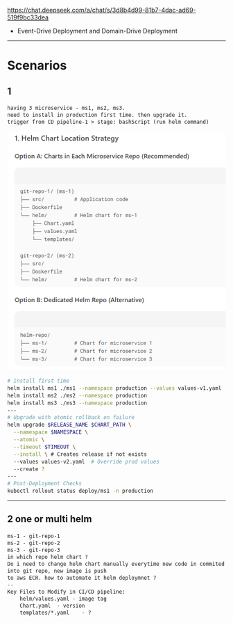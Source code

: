 https://chat.deepseek.com/a/chat/s/3d8b4d99-81b7-4dac-ad69-519f9bc33dea
- Event-Drive Deployment and Domain-Drive Deployment

---
# Scenarios
## 1 
```text
having 3 microservice - ms1, ms2, ms3.
need to install in production first time. then upgrade it.
trigger from CD pipeline-1 > stage: bashScript (run helm command)
```
![img_1.png](../../SD_99_img/03/img_1.png)

```bash
# install first time
helm install ms1 ./ms1 --namespace production --values values-v1.yaml
helm install ms2 ./ms2 --namespace production
helm install ms3 ./ms3 --namespace production
---
# Upgrade with atomic rollback on failure
helm upgrade $RELEASE_NAME $CHART_PATH \
  --namespace $NAMESPACE \
  --atomic \
  --timeout $TIMEOUT \
  --install \ # Creates release if not exists
  --values values-v2.yaml  # Override prod values
  --create ?
---  
# Post-Deployment Checks  
kubectl rollout status deploy/ms1 -n production  
```
---
## 2 one or multi helm
```text
ms-1 - git-repo-1
ms-2 - git-repo-2
ms-3 - git-repo-3
in which repo helm chart ?
Do i need to change helm chart manually everytime new code in commited into git repo, new image is push 
to aws ECR. how to automate it helm deploymnet ?
--
Key Files to Modify in CI/CD pipeline:
    helm/values.yaml - image tag
    Chart.yaml	- version
    templates/*.yaml	- ?
```



